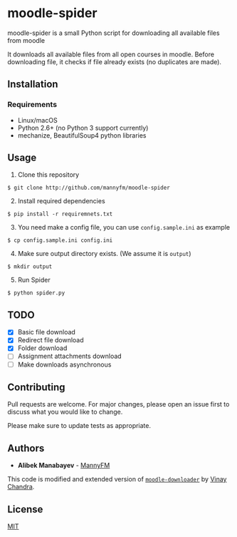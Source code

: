 # moodle-spider

moodle-spider is a small Python script for downloading all available files from moodle

It downloads all available files from all open courses in moodle. Before downloading file, it checks if file already exists (no duplicates are made).

## Installation

### Requirements
* Linux/macOS
* Python 2.6+ (no Python 3 support currently)
* mechanize, BeautifulSoup4 python libraries

## Usage
1. Clone this repository
```
$ git clone http://github.com/mannyfm/moodle-spider
```

2. Install required dependencies
```
$ pip install -r requiremnets.txt
```

3. You need make a config file, you can use `config.sample.ini` as example
```
$ cp config.sample.ini config.ini
```

4. Make sure output directory exists. (We assume it is `output`)
```
$ mkdir output
```

5. Run Spider
```
$ python spider.py
```

## TODO
- [x] Basic file download
- [x] Redirect file download
- [x] Folder download
- [ ] Assignment attachments download
- [ ] Make downloads asynchronous

## Contributing
Pull requests are welcome. For major changes, please open an issue first to discuss what you would like to change.

Please make sure to update tests as appropriate.

## Authors

* **Alibek Manabayev** -  [MannyFM](https://github.com/MannyFM)

This code is modified and extended version of [`moodle-downloader`](https://github.com/vinaychandra/Moodle-Downloader) by [Vinay Chandra](https://github.com/vinaychandra/).
## License
[MIT](https://choosealicense.com/licenses/mit/)
